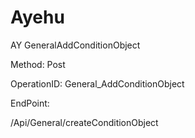 #     Ayehu


AY GeneralAddConditionObject

Method: Post

OperationID: General_AddConditionObject

EndPoint:

/Api/General/createConditionObject
